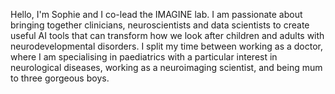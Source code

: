 Hello, I'm Sophie and I co-lead the IMAGINE lab. I am passionate about bringing together clinicians,  neuroscientists and data scientists to create useful AI tools that can transform how we look after children and adults with neurodevelopmental disorders.
I split my time between working as a doctor, where I am specialising in paediatrics with a particular interest in neurological diseases, working as a neuroimaging scientist, and being mum to three gorgeous boys.